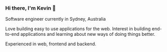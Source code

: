 ### Hi there, I'm Kevin 👋

Software engineer currently in Sydney, Australia

Love building easy to use applications for the web. Interest in building end-to-end applications and learning about new ways of doing things better.

Experienced in web, frontend and backend.
